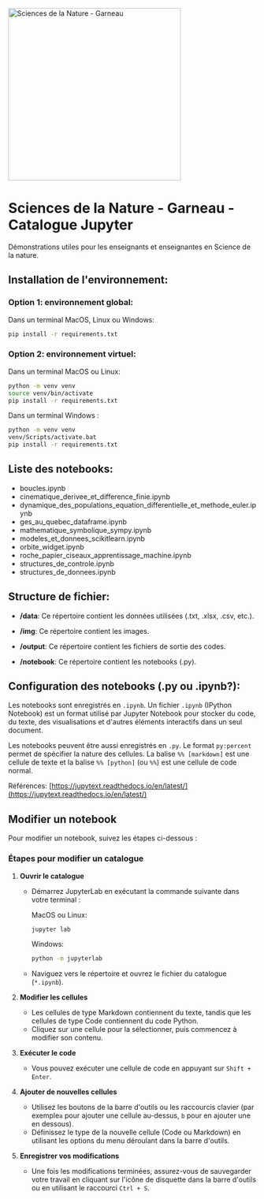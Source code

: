 <img src="https://github.com/Benjamin-GosselinCliche/SciencesDeLaNature_Garneau_Catalogue_Jupyter/assets/21174453/35aebb6d-4c62-41a9-8b3c-a44c2022ae54" alt="Sciences de la Nature - Garneau" width="350">

# Sciences de la Nature - Garneau - Catalogue Jupyter

Démonstrations utiles pour les enseignants et enseignantes en Science de la nature.

## Installation de l'environnement:

### Option 1: environnement global:

Dans un terminal MacOS, Linux ou Windows:
```bash
pip install -r requirements.txt
```

### Option 2: environnement virtuel:

Dans un terminal MacOS ou Linux:
```bash
python -m venv venv
source venv/bin/activate
pip install -r requirements.txt
```
Dans un terminal Windows :
```bash
python -m venv venv
venv/Scripts/activate.bat
pip install -r requirements.txt
```

## Liste des notebooks:

- boucles.ipynb
- cinematique_derivee_et_difference_finie.ipynb
- dynamique_des_populations_equation_differentielle_et_methode_euler.ipynb
- ges_au_quebec_dataframe.ipynb
- mathematique_symbolique_sympy.ipynb
- modeles_et_donnees_scikitlearn.ipynb
- orbite_widget.ipynb
- roche_papier_ciseaux_apprentissage_machine.ipynb
- structures_de_controle.ipynb
- structures_de_donnees.ipynb

## Structure de fichier:

- **/data**: Ce répertoire contient les données utilisées (.txt, .xlsx, .csv, etc.).

- **/img**: Ce répertoire contient les images.

- **/output**: Ce répertoire contient les fichiers de sortie des codes.

- **/notebook**: Ce répertoire contient les notebooks (.py).

## Configuration des notebooks (.py ou .ipynb?):

Les notebooks sont enregistrés en `.ipynb`. Un fichier `.ipynb` (IPython Notebook) est un format utilisé par Jupyter Notebook pour stocker du code, du texte, des visualisations et d'autres éléments interactifs dans un seul document.  


Les notebooks peuvent être aussi enregistrés en `.py`. Le format `py:percent` permet de spécifier la nature des cellules. La balise `%% [markdown]` est une cellule de texte et la balise `%% [python]` (ou `%%`) est une cellule de code normal. 

Références:
[https://jupytext.readthedocs.io/en/latest/](https://jupytext.readthedocs.io/en/latest/)

## Modifier un notebook

Pour modifier un notebook, suivez les étapes ci-dessous :

### Étapes pour modifier un catalogue

1. **Ouvrir le catalogue**
   - Démarrez JupyterLab en exécutant la commande suivante dans votre terminal :

     MacOS ou Linux:
     ```bash
     jupyter lab
     ```
     Windows:
     ```bash
     python -m jupyterlab
     ```
   - Naviguez vers le répertoire et ouvrez le fichier du catalogue (`*.ipynb`).

2. **Modifier les cellules**
   - Les cellules de type Markdown contiennent du texte, tandis que les cellules de type Code contiennent du code Python.
   - Cliquez sur une cellule pour la sélectionner, puis commencez à modifier son contenu.

3. **Exécuter le code**
   - Vous pouvez exécuter une cellule de code en appuyant sur `Shift + Enter`.

4. **Ajouter de nouvelles cellules**
   - Utilisez les boutons de la barre d'outils ou les raccourcis clavier (par exemple`a` pour ajouter une cellule au-dessus, `b` pour en ajouter une en dessous).
   - Définissez le type de la nouvelle cellule (Code ou Markdown) en utilisant les options du menu déroulant dans la barre d'outils.

5. **Enregistrer vos modifications**
   - Une fois les modifications terminées, assurez-vous de sauvegarder votre travail en cliquant sur l'icône de disquette dans la barre d'outils ou en utilisant le raccourci `Ctrl + S`.



